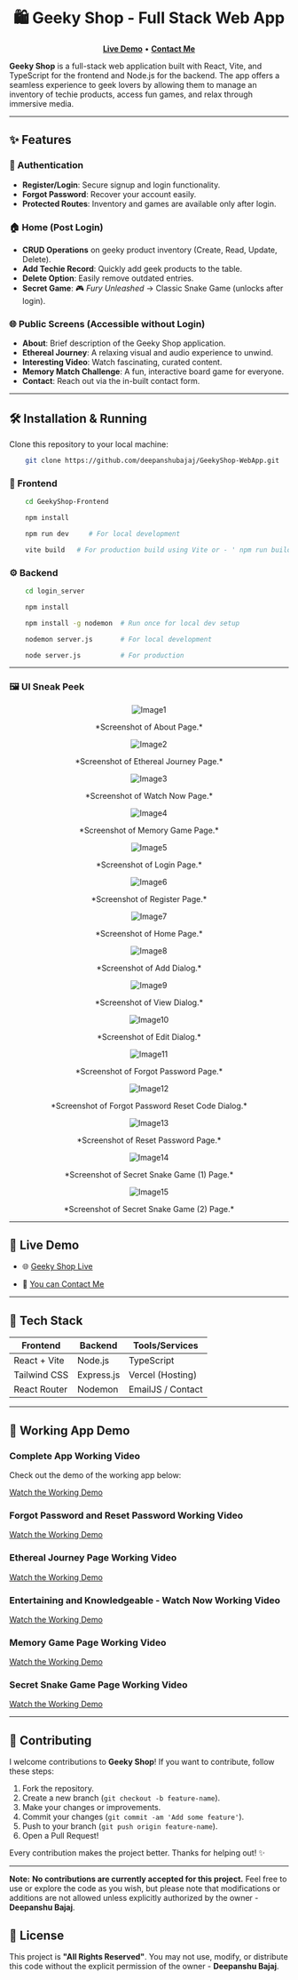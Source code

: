 <h1 align="center">🛍️ Geeky Shop - Full Stack Web App</h1>

<p align="center">
  <a href="https://geeky-shop-web-app.vercel.app/"><strong>Live Demo</strong></a>   •   
  <a href="https://geeky-shop-web-app.vercel.app/contact"><strong>Contact Me</strong></a>
</p>

**Geeky Shop** is a full-stack web application built with React, Vite, and TypeScript for the frontend and Node.js for the backend. The app offers a seamless experience to geek lovers by allowing them to manage an inventory of techie products, access fun games, and relax through immersive media.

---

## ✨ Features

### 🔐 Authentication
- **Register/Login**: Secure signup and login functionality.
- **Forgot Password**: Recover your account easily.
- **Protected Routes**: Inventory and games are available only after login.

### 🏠 Home (Post Login)
- **CRUD Operations** on geeky product inventory (Create, Read, Update, Delete).
- **Add Techie Record**: Quickly add geek products to the table.
- **Delete Option**: Easily remove outdated entries.
- **Secret Game**: 🎮 *Fury Unleashed* → Classic Snake Game (unlocks after login).

### 🌐 Public Screens (Accessible without Login)
- **About**: Brief description of the Geeky Shop application.
- **Ethereal Journey**: A relaxing visual and audio experience to unwind.
- **Interesting Video**: Watch fascinating, curated content.
- **Memory Match Challenge**: A fun, interactive board game for everyone.
- **Contact**: Reach out via the in-built contact form.

---

## 🛠️ Installation & Running

Clone this repository to your local machine:
```bash
    git clone https://github.com/deepanshubajaj/GeekyShop-WebApp.git
```

### 🚀 Frontend

```bash
    cd GeekyShop-Frontend
```
```bash
    npm install
```
```bash
    npm run dev     # For local development
```
```bash
    vite build   # For production build using Vite or - ' npm run build '
```
### ⚙️ Backend

```bash
    cd login_server
```
```bash
    npm install
```
```bash
    npm install -g nodemon  # Run once for local dev setup
```
```bash
    nodemon server.js       # For local development
```
```bash
    node server.js          # For production
```

---

### 🖼️ UI Sneak Peek

<p align="center">
  <img src="ProjectOutputs/Snapshots/screenAbout.jpg" alt="Image1"  />
</p>

<p align="center">
  *Screenshot of About Page.*
</p>

<p align="center">
  <img src="ProjectOutputs/Snapshots/screenEthereal.jpg" alt="Image2"  />
</p>

<p align="center">
  *Screenshot of Ethereal Journey Page.*
</p>

<p align="center">
  <img src="ProjectOutputs/Snapshots/screenVideo.jpg" alt="Image3"  />
</p>

<p align="center">
  *Screenshot of Watch Now Page.*
</p>

<p align="center">
  <img src="ProjectOutputs/Snapshots/screenMemory.jpg" alt="Image4"  />
</p>

<p align="center">
  *Screenshot of Memory Game Page.*
</p>

<p align="center">
  <img src="ProjectOutputs/Snapshots/screenLogin.jpg" alt="Image5"  />
</p>

<p align="center">
  *Screenshot of Login Page.*
</p>

<p align="center">
  <img src="ProjectOutputs/Snapshots/screenSignup.jpg" alt="Image6"  />
</p>

<p align="center">
  *Screenshot of Register Page.*
</p>

<p align="center">
  <img src="ProjectOutputs/Snapshots/screenHome.jpg" alt="Image7"  />
</p>

<p align="center">
  *Screenshot of Home Page.*
</p>

<p align="center">
  <img src="ProjectOutputs/Snapshots/screenAdd.jpg" alt="Image8"  />
</p>

<p align="center">
  *Screenshot of Add Dialog.*
</p>

<p align="center">
  <img src="ProjectOutputs/Snapshots/screenViewP.jpg" alt="Image9"  />
</p>

<p align="center">
  *Screenshot of View Dialog.*
</p>

<p align="center">
  <img src="ProjectOutputs/Snapshots/screenUpdate.jpg" alt="Image10"  />
</p>

<p align="center">
  *Screenshot of Edit Dialog.*
</p>

<p align="center">
  <img src="ProjectOutputs/Snapshots/screenFP.jpg" alt="Image11"  />
</p>

<p align="center">
  *Screenshot of Forgot Password Page.*
</p>

<p align="center">
  <img src="ProjectOutputs/Snapshots/screenRC.jpg" alt="Image12"  />
</p>

<p align="center">
  *Screenshot of Forgot Password Reset Code Dialog.*
</p>

<p align="center">
  <img src="ProjectOutputs/Snapshots/screenRP.jpg" alt="Image13"  />
</p>

<p align="center">
  *Screenshot of Reset Password Page.*
</p>

<p align="center">
  <img src="ProjectOutputs/Snapshots/screenSnake1.jpg" alt="Image14"  />
</p>

<p align="center">
  *Screenshot of Secret Snake Game (1) Page.*
</p>

<p align="center">
  <img src="ProjectOutputs/Snapshots/screenSnake2.jpg" alt="Image15"  />
</p>

<p align="center">
  *Screenshot of Secret Snake Game (2) Page.*
</p>


---

## 📱 Live Demo

- 🌐 [Geeky Shop Live](https://geeky-shop-web-app.vercel.app/)

- 📩 [You can Contact Me](https://geeky-shop-web-app.vercel.app/contact)

---

## 🧠 Tech Stack

| Frontend       | Backend     | Tools/Services     |
| -------------- | ----------- | ------------------ |
| React + Vite   | Node.js     | TypeScript         |
| Tailwind CSS   | Express.js  | Vercel (Hosting)   |
| React Router   | Nodemon     | EmailJS / Contact  |

---

## 🚀 Working App Demo

### Complete App Working Video

Check out the demo of the working app below:

[Watch the Working Demo](https://github.com/user-attachments/assets/f379939e-10f7-4c70-864d-15b0b5558f80)

### Forgot Password and Reset Password Working Video

[Watch the Working Demo](https://github.com/user-attachments/assets/6378a5b5-7f11-4e73-b3e5-864a454eea03)

### Ethereal Journey Page Working Video

[Watch the Working Demo](https://github.com/user-attachments/assets/89113709-2a43-46fc-934b-43c5a8164367)

### Entertaining and Knowledgeable - Watch Now Working Video

[Watch the Working Demo](https://github.com/user-attachments/assets/708f27aa-6dd1-4e7a-b12d-883f101b0cad)

### Memory Game Page Working Video

[Watch the Working Demo](https://github.com/user-attachments/assets/3001f413-39b0-44f2-b10a-6d06df6348f2)

### Secret Snake Game Page Working Video

[Watch the Working Demo](https://github.com/user-attachments/assets/18632235-2849-47a3-a6d0-8483c62a160b)


---

## 🤝 Contributing

I welcome contributions to **Geeky Shop**! If you want to contribute, follow these steps:

1. Fork the repository.
2. Create a new branch (`git checkout -b feature-name`).
3. Make your changes or improvements.
4. Commit your changes (`git commit -am 'Add some feature'`).
5. Push to your branch (`git push origin feature-name`).
6. Open a Pull Request!

Every contribution makes the project better. Thanks for helping out! ✨

---

**Note:** **No contributions are currently accepted for this project.** Feel free to use or explore the code as you wish, but please note that modifications or additions are not allowed unless explicitly authorized by the owner - **Deepanshu Bajaj**.

## 📃 License

This project is **"All Rights Reserved"**. You may not use, modify, or distribute this code without the explicit permission of the owner - **Deepanshu Bajaj**.

